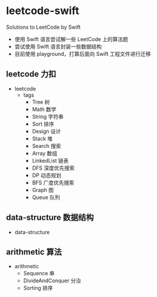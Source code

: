 # leetcode-swift
Solutions to LeetCode by Swift

- 使用 Swift 语言尝试解一些 LeetCode 上的算法题
- 尝试使用 Swift 语言封装一些数据结构
- 目前使用 playground，打算后面向 Swift 工程文件进行迁移

## leetcode 力扣

- leetcode
    - tags
        - Tree 树
        - Math 数学
        - String 字符串
        - Sort 排序
        - Design 设计
        - Stack 堆
        - Search 搜索
        - Array 数组
        - LinkedList 链表
        - DFS 深度优先搜索
        - DP 动态规划
        - BFS 广度优先搜索
        - Graph 图
        - Queue 队列

## data-structure 数据结构

- data-structure

## arithmetic 算法

- arithmetic
    - Sequence 串
    - DivideAndConquer 分治
    - Sorting 排序
